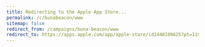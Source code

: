 ```yaml
---
title: Redirecting to the Apple App Store...
permalink: /c/bunabeacon/www
sitemap: false
redirect_from: /campaigns/buna-beacon/www
redirect_to: https://apps.apple.com/app/apple-store/id1448109625?pt=119545720&ct=Buna%20ISD&mt=8
---
```


